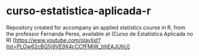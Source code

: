 # curso-estatistica-aplicada-r
Repository created for accompany an applied statistics course in R, from the professor Fernanda Peres, available at (Curso de Estatística Aplicada no R) [https://www.youtube.com/playlist?list=PLOw62cBQ5j9VE9X4cCCfFMjW_hhEAJUhU]
